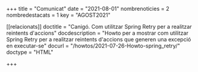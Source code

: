 +++
title             = "Comunicat"
date	 	  	  = "2021-08-01"
nombrenoticies    = 2
nombredestacats   = 1
key 		  	  = "AGOST2021"

[[relacionats]]
doctitle          = "Canigó. Com utilitzar Spring Retry per a realitzar reintents d'accions"
docdescription    = "Howto per a mostrar com utilitzar Spring Retry per a realitzar reintents d'accions que generen una excepció en executar-se"
docurl            = "/howtos/2021-07-26-Howto-spring_retry/"
doctype           = "HTML"

+++
